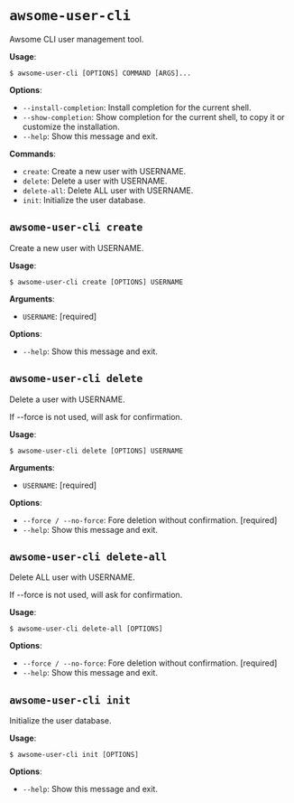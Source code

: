 # `awsome-user-cli`

Awsome CLI user management tool.

**Usage**:

```console
$ awsome-user-cli [OPTIONS] COMMAND [ARGS]...
```

**Options**:

* `--install-completion`: Install completion for the current shell.
* `--show-completion`: Show completion for the current shell, to copy it or customize the installation.
* `--help`: Show this message and exit.

**Commands**:

* `create`: Create a new user with USERNAME.
* `delete`: Delete a user with USERNAME.
* `delete-all`: Delete ALL user with USERNAME.
* `init`: Initialize the user database.

## `awsome-user-cli create`

Create a new user with USERNAME.

**Usage**:

```console
$ awsome-user-cli create [OPTIONS] USERNAME
```

**Arguments**:

* `USERNAME`: [required]

**Options**:

* `--help`: Show this message and exit.

## `awsome-user-cli delete`

Delete a user with USERNAME.

If --force is not used, will ask for confirmation.

**Usage**:

```console
$ awsome-user-cli delete [OPTIONS] USERNAME
```

**Arguments**:

* `USERNAME`: [required]

**Options**:

* `--force / --no-force`: Fore deletion without confirmation.  [required]
* `--help`: Show this message and exit.

## `awsome-user-cli delete-all`

Delete ALL user with USERNAME.

If --force is not used, will ask for confirmation.

**Usage**:

```console
$ awsome-user-cli delete-all [OPTIONS]
```

**Options**:

* `--force / --no-force`: Fore deletion without confirmation.  [required]
* `--help`: Show this message and exit.

## `awsome-user-cli init`

Initialize the user database.

**Usage**:

```console
$ awsome-user-cli init [OPTIONS]
```

**Options**:

* `--help`: Show this message and exit.
